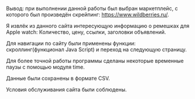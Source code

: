 Вывод: при выполнении данной работы был выбран маркетплейс, с которого был произведён скрейпинг: https://www.wildberries.ru/. 

Я извлёк из данного сайта интересующую информацию о ремешках для Apple watch: Количество, цену, ссылки, заголовки объявлений. 

Для навигации по сайту были применены функции: скроллинг(функционал Java Script) и переход на следующую страницу. 

Для более точной работы программы сделаны некоторые временные паузы с помощью модуля time.

Данные были сохранены в формате CSV.

Условия обслуживания сайта были соблюдены.
